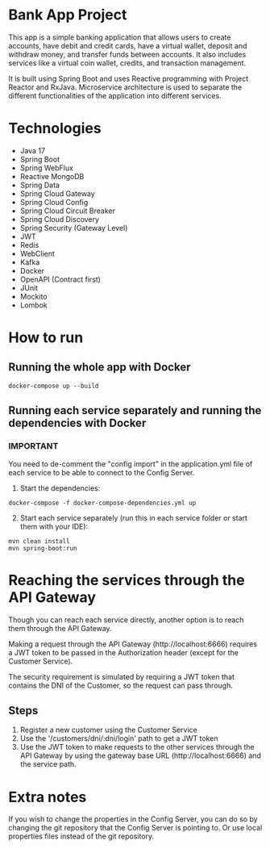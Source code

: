 # Bank App Project
This app is a simple banking application that allows users to create accounts, have debit and credit cards, have a virtual wallet, deposit and withdraw money, and transfer funds between accounts. 
It also includes services like a virtual coin wallet, credits, and transaction management.

It is built using Spring Boot and uses Reactive programming with Project Reactor and RxJava. Microservice architecture is used to separate the different functionalities of the application into different services.

# Technologies
- Java 17
- Spring Boot
- Spring WebFlux
- Reactive MongoDB
- Spring Data
- Spring Cloud Gateway
- Spring Cloud Config
- Spring Cloud Circuit Breaker
- Spring Cloud Discovery
- Spring Security (Gateway Level)
- JWT
- Redis
- WebClient
- Kafka
- Docker
- OpenAPI (Contract first)
- JUnit
- Mockito
- Lombok

# How to run

## Running the whole app with Docker
```shell
docker-compose up --build
```

## Running each service separately and running the dependencies with Docker
### IMPORTANT
You need to de-comment the "config import" in the application.yml file of each service to be able to connect to the Config Server.

1. Start the dependencies:
```shell
docker-compose -f docker-compose-dependencies.yml up
```
2. Start each service separately (run this in each service folder or start them with your IDE):
```shell
mvn clean install
mvn spring-boot:run
```

# Reaching the services through the API Gateway
Though you can reach each service directly, another option is to reach them through the API Gateway.

Making a request through the API Gateway (http://localhost:6666) requires a JWT token to be passed in the Authorization header (except for the Customer Service).

The security requirement is simulated by requiring a JWT token that contains the DNI of the Customer, so the request can pass through.
## Steps
1. Register a new customer using the Customer Service
2. Use the '/customers/dni/:dni/login' path to get a JWT token
3. Use the JWT token to make requests to the other services through the API Gateway by using the gateway base URL (http://localhost:6666) and the service path.

# Extra notes
If you wish to change the properties in the Config Server, you can do so by changing the git repository that the Config Server is pointing to.
Or use local properties files instead of the git repository.
